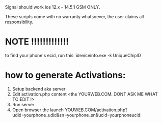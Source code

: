 Signal should work ios 12.x - 14.5.1 GSM ONLY.

These scripts come with no warranty whatsoever, the user claims all responsibility.

# NOTE !!!!!!!!!!!!!
to find your phone's ecid, run this:
  ideviceinfo.exe -k UniqueChipID 

# how to generate Activations:
1. Setup backend aka server
2. Edit activation.php content <the YOURWEB.COM. DONT ASK ME WHAT TO EDIT !>
3. Run server
4. Open browser the launch YOUWEB.COM/activation.php?udid=yourphone_udid&sn=yourphone_sn&ucid=yourphoneucid
